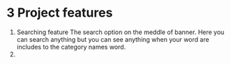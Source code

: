# 3 Project features
1. Searching feature
   The search option on the meddle of banner. Here you can search anything but you can see anything when your word are includes to the category names word.
2. 